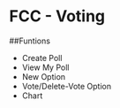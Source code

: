 # FCC - Voting

##Funtions
- Create Poll
- View My Poll
- New Option
- Vote/Delete-Vote Option
- Chart